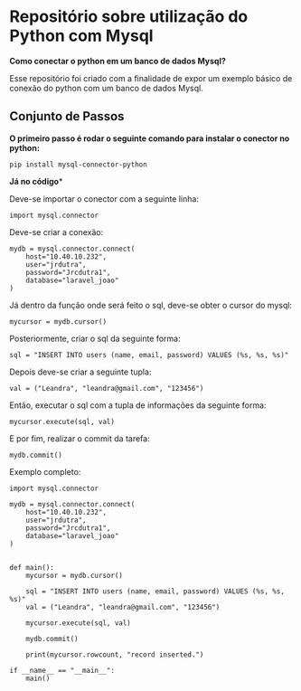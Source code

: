 # Repositório sobre utilização do Python com Mysql

**Como conectar o python em um banco de dados Mysql?**

Esse repositório foi criado com a finalidade de expor um exemplo básico de conexão
do python com um banco de dados Mysql.

## Conjunto de Passos

**O primeiro passo é rodar o seguinte comando para instalar o conector no python:**

```
pip install mysql-connector-python
```

**Já no código***

Deve-se importar o conector com a seguinte linha:

```
import mysql.connector
```

Deve-se criar a conexão:

```
mydb = mysql.connector.connect(
    host="10.40.10.232",
    user="jrdutra",
    password="Jrcdutra1",
    database="laravel_joao"
)
```

Já dentro da função onde será feito o sql, deve-se obter o cursor do mysql:


```
mycursor = mydb.cursor()
```

Posteriormente, criar o sql da seguinte forma:

```
sql = "INSERT INTO users (name, email, password) VALUES (%s, %s, %s)"
```

Depois deve-se criar a seguinte tupla:

```
val = ("Leandra", "leandra@gmail.com", "123456")
```

Então, executar o sql com a tupla de informações da seguinte forma:

```
mycursor.execute(sql, val)
```

E por fim, realizar o commit da tarefa:

```
mydb.commit()
```

Exemplo completo:

```
import mysql.connector

mydb = mysql.connector.connect(
    host="10.40.10.232",
    user="jrdutra",
    password="Jrcdutra1",
    database="laravel_joao"
)


def main():
    mycursor = mydb.cursor()

    sql = "INSERT INTO users (name, email, password) VALUES (%s, %s, %s)"
    val = ("Leandra", "leandra@gmail.com", "123456")

    mycursor.execute(sql, val)

    mydb.commit()

    print(mycursor.rowcount, "record inserted.")

if __name__ == "__main__":
    main()
```
